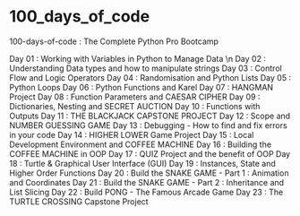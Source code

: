 # 100_days_of_code
100-days-of-code : The Complete Python Pro Bootcamp

Day 01 : Working with Variables in Python to Manage Data \n
Day 02 : Understanding Data types and how to manipulate strings
Day 03 : Control Flow and Logic Operators
Day 04 : Randomisation and Python Lists
Day 05 : Python Loops
Day 06 : Python Functions and Karel
Day 07 : HANGMAN Project
Day 08 : Function Parameters and CAESAR CIPHER
Day 09 : Dictionaries, Nesting and SECRET AUCTION
Day 10 : Functions with Outputs
Day 11 : THE BLACKJACK CAPSTONE PROJECT
Day 12 : Scope and NUMBER GUESSING GAME
Day 13 : Debugging - How to find and fix errors in your code
Day 14 : HIGHER LOWER Game Project
Day 15 : Local Development Environment and COFFEE MACHINE
Day 16 : Building the COFFEE MACHINE in OOP
Day 17 : QUIZ Project and the benefit of OOP
Day 18 : Turtle & Graphical User Interface (GUI)
Day 19 : Instances, State and Higher Order Functions
Day 20 : Build the SNAKE GAME - Part 1 : Animation and Coordinates
Day 21 : Build the SNAKE GAME - Part 2 : Inheritance and List Slicing
Day 22 : Build PONG - The Famous Arcade Game
Day 23 : The TURTLE CROSSING Capstone Project
